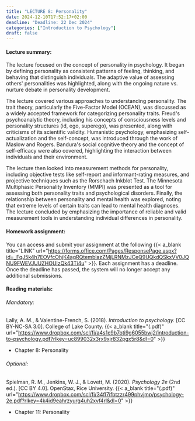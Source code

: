 ```yaml
---
title: "LECTURE 8: Personality"
date: 2024-12-10T17:52:17+02:00
deadline: "Deadline: 22 Dec 2024"
categories: ["Introduction to Psychology"]
draft: false
---
```


#### Lecture summary:

The lecture focused on the concept of personality in psychology. It began by defining personality as consistent patterns of feeling, thinking, and behaving that distinguish individuals. The adaptive value of assessing others' personalities was highlighted, along with the ongoing nature vs. nurture debate in personality development.

The lecture covered various approaches to understanding personality. The trait theory, particularly the Five-Factor Model (OCEAN), was discussed as a widely accepted framework for categorizing personality traits. Freud's psychoanalytic theory, including his concepts of consciousness levels and personality structures (id, ego, superego), was presented, along with criticisms of its scientific validity. Humanistic psychology, emphasizing self-actualization and the self-concept, was introduced through the work of Maslow and Rogers. Bandura's social cognitive theory and the concept of self-efficacy were also covered, highlighting the interaction between individuals and their environment.

The lecture then looked into measurement methods for personality, including objective tests like self-report and informant-rating measures, and projective techniques such as the Rorschach Inkblot Test. The Minnesota Multiphasic Personality Inventory (MMPI) was presented as a tool for assessing both personality traits and psychological disorders. Finally, the relationship between personality and mental health was explored, noting that extreme levels of certain traits can lead to mental health diagnoses. The lecture concluded by emphasizing the importance of reliable and valid measurement tools in understanding individual differences in personality.

#### Homework assignment:

You can access and submit your assignment at the following {{< a_blank title="LINK" url="https://forms.office.com/Pages/ResponsePage.aspx?id=_FqJ5k4h7EOVfcOhjK4agRQtemblazZMjLRNMzJCeQ9UQkdQSkxVV0JQNU9FWEVJUUZHOUIzQk43Ti4u" >}}. Each assignment has a deadline. Once the deadline has passed, the system will no longer accept any additional submissions.

#### Reading materials:

###### Mandatory:

Lally, A. M., & Valentine-French, S. (2018). *Introduction to psychology.* [CC BY-NC-SA 3.0]. College of Lake County. {{< a_blank title="(.pdf)" url="https://www.dropbox.com/scl/fi/a4s1e9b7oti9g6055bwj2/introduction-to-psychology.pdf?rlkey=uc899032x3rx9xjr832pgx5r8&dl=0" >}}

* Chapter 8: Personality

###### Optional:

Spielman, R. M., Jenkins, W. J., & Lovett, M. (2020). *Psychology 2e* (2nd ed.). [CC BY 4.0]. OpenStax, Rice University. {{< a_blank title="(.pdf)" url="https://www.dropbox.com/scl/fi/34fl7ifbtzzr499phvjmp/psychology-2e.pdf?rlkey=4k4id9eahrzyurg4uh2xvf4rl&dl=0" >}}

* Chapter 11: Personality